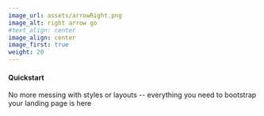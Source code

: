 ```yaml
---
image_url: assets/arrowRight.png
image_alt: right arrow go
#text_align: center
image_align: center
image_first: true
weight: 20
---
```


#### Quickstart

No more messing with styles or layouts -- everything you need to bootstrap your landing page is here
